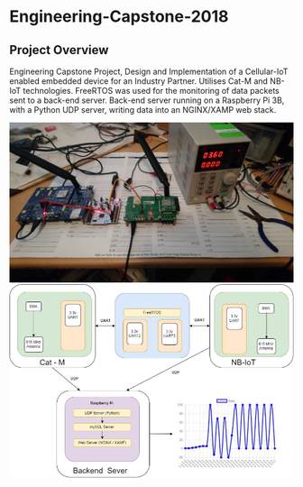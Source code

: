 # Engineering-Capstone-2018

## Project Overview

Engineering Capstone Project, Design and Implementation of a Cellular-IoT enabled embedded device for an Industry Partner. Utilises Cat-M and NB-IoT technologies. 
FreeRTOS was used for the monitoring of data packets sent to a back-end server. Back-end server running on a Raspberry Pi 3B, with a Python UDP server, writing data into an NGINX/XAMP web stack. 


![Image 1](https://github.com/Raggey/Engineering-Capstone-2018/blob/master/Hardware-Image.png)
![Image 2](https://github.com/Raggey/Engineering-Capstone-2018/blob/master/Block-Diagram.png)
